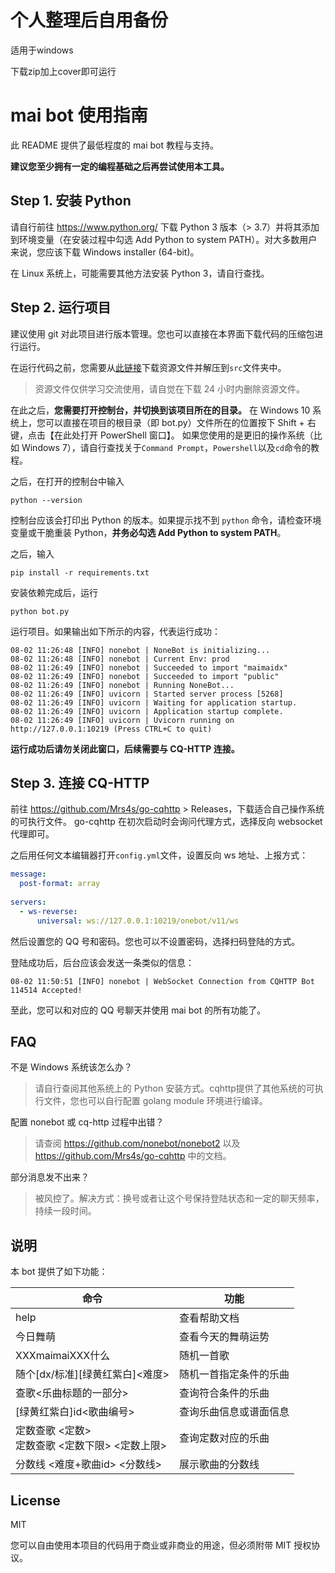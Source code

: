 # 个人整理后自用备份

适用于windows

下载zip加上cover即可运行

# mai bot 使用指南

此 README 提供了最低程度的 mai bot 教程与支持。

**建议您至少拥有一定的编程基础之后再尝试使用本工具。**

## Step 1. 安装 Python

请自行前往 https://www.python.org/ 下载 Python 3 版本（> 3.7）并将其添加到环境变量（在安装过程中勾选 Add Python to system PATH）。对大多数用户来说，您应该下载 Windows installer (64-bit)。

在 Linux 系统上，可能需要其他方法安装 Python 3，请自行查找。

## Step 2. 运行项目

建议使用 git 对此项目进行版本管理。您也可以直接在本界面下载代码的压缩包进行运行。

在运行代码之前，您需要从[此链接](https://www.diving-fish.com/maibot/static.zip)下载资源文件并解压到`src`文件夹中。

> 资源文件仅供学习交流使用，请自觉在下载 24 小时内删除资源文件。

在此之后，**您需要打开控制台，并切换到该项目所在的目录。**
在 Windows 10 系统上，您可以直接在项目的根目录（即 bot.py）文件所在的位置按下 Shift + 右键，点击【在此处打开 PowerShell 窗口】。
如果您使用的是更旧的操作系统（比如 Windows 7），请自行查找关于`Command Prompt`，`Powershell`以及`cd`命令的教程。

之后，在打开的控制台中输入
```
python --version
```
控制台应该会打印出 Python 的版本。如果提示找不到 `python` 命令，请检查环境变量或干脆重装 Python，**并务必勾选 Add Python to system PATH**。

之后，输入
```
pip install -r requirements.txt
```
安装依赖完成后，运行
```
python bot.py
```
运行项目。如果输出如下所示的内容，代表运行成功：
```
08-02 11:26:48 [INFO] nonebot | NoneBot is initializing...
08-02 11:26:48 [INFO] nonebot | Current Env: prod
08-02 11:26:49 [INFO] nonebot | Succeeded to import "maimaidx"
08-02 11:26:49 [INFO] nonebot | Succeeded to import "public"
08-02 11:26:49 [INFO] nonebot | Running NoneBot...
08-02 11:26:49 [INFO] uvicorn | Started server process [5268]
08-02 11:26:49 [INFO] uvicorn | Waiting for application startup.
08-02 11:26:49 [INFO] uvicorn | Application startup complete.
08-02 11:26:49 [INFO] uvicorn | Uvicorn running on http://127.0.0.1:10219 (Press CTRL+C to quit)
```
**运行成功后请勿关闭此窗口，后续需要与 CQ-HTTP 连接。**

## Step 3. 连接 CQ-HTTP

前往 https://github.com/Mrs4s/go-cqhttp > Releases，下载适合自己操作系统的可执行文件。
go-cqhttp 在初次启动时会询问代理方式，选择反向 websocket 代理即可。

之后用任何文本编辑器打开`config.yml`文件，设置反向 ws 地址、上报方式：
```yml
message:
  post-format: array
  
servers:
  - ws-reverse:
      universal: ws://127.0.0.1:10219/onebot/v11/ws
```
然后设置您的 QQ 号和密码。您也可以不设置密码，选择扫码登陆的方式。

登陆成功后，后台应该会发送一条类似的信息：
```
08-02 11:50:51 [INFO] nonebot | WebSocket Connection from CQHTTP Bot 114514 Accepted!
```
至此，您可以和对应的 QQ 号聊天并使用 mai bot 的所有功能了。

## FAQ

不是 Windows 系统该怎么办？
> 请自行查阅其他系统上的 Python 安装方式。cqhttp提供了其他系统的可执行文件，您也可以自行配置 golang module 环境进行编译。

配置 nonebot 或 cq-http 过程中出错？
> 请查阅 https://github.com/nonebot/nonebot2 以及 https://github.com/Mrs4s/go-cqhttp 中的文档。

部分消息发不出来？
> 被风控了。解决方式：换号或者让这个号保持登陆状态和一定的聊天频率，持续一段时间。

## 说明

本 bot 提供了如下功能：

命令 | 功能
--- | ---
help | 查看帮助文档
今日舞萌 | 查看今天的舞萌运势
XXXmaimaiXXX什么 | 随机一首歌
随个[dx/标准][绿黄红紫白]<难度> | 随机一首指定条件的乐曲
查歌<乐曲标题的一部分> | 查询符合条件的乐曲
[绿黄红紫白]id<歌曲编号> | 查询乐曲信息或谱面信息
定数查歌 <定数> <br> 定数查歌 <定数下限> <定数上限> |  查询定数对应的乐曲
分数线 <难度+歌曲id> <分数线> | 展示歌曲的分数线

## License

MIT

您可以自由使用本项目的代码用于商业或非商业的用途，但必须附带 MIT 授权协议。
